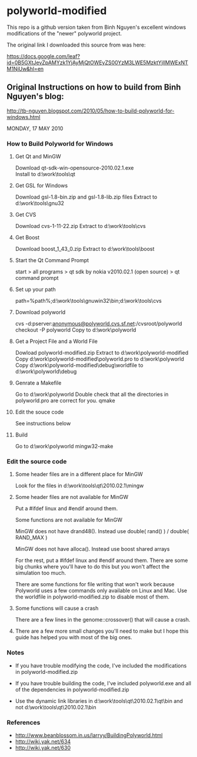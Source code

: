 polyworld-modified
==================

This repo is a github version taken from Binh Nguyen's excellent windows modifications of the "newer" polyworld project. 

The original link I downloaded this source from was here: 

https://docs.google.com/leaf?id=0B5GXtJevZpAMYzk1YjAyMjQtOWEyZS00YzM3LWE5MzktYjllMWExNTM1NjUw&hl=en

## Original Instructions on how to build from Binh Nguyen's blog:

http://tb-nguyen.blogspot.com/2010/05/how-to-build-polyworld-for-windows.html 

MONDAY, 17 MAY 2010

### How to Build Polyworld for Windows
1.  Get Qt and MinGW

    Download qt-sdk-win-opensource-2010.02.1.exe   
    Install to d:\work\tools\qt

2.  Get GSL for Windows

    Download gsl-1.8-bin.zip and gsl-1.8-lib.zip files
    Extract to d:\work\tools\gnu32

3.  Get CVS

    Download cvs-1-11-22.zip
    Extract to d:\work\tools\cvs

4.  Get Boost

    Download boost_1_43_0.zip
    Extract to d:\work\tools\boost

5.  Start the Qt Command Prompt

    start > all programs > qt sdk by nokia v2010.02.1 (open source) > qt command prompt

6.  Set up your path

    path=%path%;d:\work\tools\gnuwin32\bin;d:\work\tools\cvs

7.  Download polyworld

    cvs -d:pserver:anonymous@polyworld.cvs.sf.net:/cvsroot/polyworld checkout -P polyworld
    Copy to d:\work\polyworld

8.  Get a Project File and a World File

    Dowload polyworld-modified.zip
    Extract to d:\work\polyworld-modified
    Copy d:\work\polyworld-modified\polyworld.pro to d:\work\polyworld
    Copy d:\work\polyworld-modified\debug\worldfile to d:\work\polyworld\debug

9.  Genrate a Makefile

    Go to d:\work\polyworld
    Double check that all the directories in polyworld.pro are correct for you.
    qmake

10. Edit the souce code

    See instructions below

11. Build

    Go to d:\work\polyworld
    mingw32-make

### Edit the source code

1.  Some header files are in a different place for MinGW

    Look for the files in d:\work\tools\qt\2010.02.1\mingw

2.  Some header files are not available for MinGW

    Put a #ifdef linux and #endif around them.

    Some functions are not available for MinGW

    MinGW does not have drand48().
    Instead use double( rand() ) / double( RAND_MAX )

    MinGW does not have alloca().
    Instead use boost shared arrays

    For the rest, put a #ifdef linux and #endif around them.
    There are some big chunks where you'll have to do this but you won't affect the simulation too much.

    There are some functions for file writing that won't work because Polyworld uses a few commands only available on Linux and Mac. Use the worldfile in polyworld-modified.zip to disable most of them.

4.  Some functions will cause a crash

    There are a few lines in the genome::crossover() that will cause a crash.

5.  There are a few more small changes you'll need to make but I hope this guide has helped you with most of the big ones.

### Notes
* If you have trouble modifying the code, I've included the modifications in polyworld-modified.zip

* If you have trouble building the code, I've included polyworld.exe and all of the dependencies in polyworld-modified.zip

* Use the dynamic link libraries in d:\work\tools\qt\2010.02.1\qt\bin and not d:\work\tools\qt\2010.02.1\bin

### References
* http://www.beanblossom.in.us/larryy/BuildingPolyworld.html
* http://wiki.yak.net/634
* http://wiki.yak.net/630